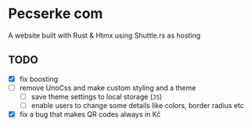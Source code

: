 # Pecserke com
A website built with Rust & Htmx using Shuttle.rs as hosting

## TODO
- [x] fix boosting
- [ ] remove UnoCss and make custom styling and a theme
    - [ ] save theme settings to local storage (`JS`)
    - [ ] enable users to change some details like colors, border radius etc 
- [x] fix a bug that makes QR codes always in Kč
